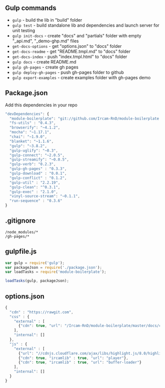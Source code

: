 ## Gulp commands

* `gulp` - build the lib in "build" folder
* `gulp test` - build standalone lib and dependencies and launch server for unit testing
* `gulp init-docs` - create "docs" and "partials" folder with empty "_api.md", "_demo-ghp.md" files
* `get-docs-options` - get "options.json" to "docs" folder
* `get-docs-readme` -  get "README.tmpl.md" to "docs" folder
* `get-docs-index` - push "index.tmpl.html" to "docs" folder
* `gulp docs` - create README.md
* `gulp gh-pages` - create gh pages
* `gulp deploy-gh-pages` - push gh-pages folder to github
* `gulp export-examples` - create examples folder with gh-pages demo

## Package.json

Add this dependencies in your repo

```js
"devDependencies": {
  "module-boilerplate": "git://github.com/Ircam-RnD/module-boilerplate.git#master",
  "fs-utils" : "0.4.3",
  "browserify": "~4.1.2",
  "mocha": "~1.17.1",
  "chai": "~1.9.0",
  "blanket": "~1.1.6",
  "gulp": "~3.8.2",
  "gulp-uglify": "~0.3",
  "gulp-connect": "~2.0.5",
  "gulp-streamify": "~0.0.5",
  "gulp-verb": "0.2.3",
  "gulp-gh-pages" : "0.3.3",
  "gulp-download" : "0.0.1",
  "gulp-conflict" : "0.1.2",
  "gulp-util" : "2.2.19",
  "gulp-clean": "^0.3.1",
  "gulp-exec" : "2.1.0",
  "vinyl-source-stream": "~0.1.1",
  "run-sequence" : "0.3.6"
}
```

## .gitignore

```
/node_modules/*
/gh-pages/*
```

## gulpfile.js

```js
var gulp = require('gulp');
var packageJson = require('./package.json');
var loadTasks = require('module-boilerplate');

loadTasks(gulp, packageJson);
```

## options.json

```js
{
  "cdn" : "https://rawgit.com",
  "css" : {
    "external" : [
      {"cdn": true, "url": "/Ircam-RnD/module-boilerplate/master/docs/css/main.css"}
    ],
    "internal": []
  },
  "js" : {
  	"external" : [
      {"url": "//cdnjs.cloudflare.com/ajax/libs/highlight.js/8.0/highlight.min.js"},
      {"cdn": true, "ircamlib" : true, "url": "player"},
      {"cdn": true, "ircamlib" : true, "url": "buffer-loader"}
    ],
    "internal": []
  }
}
```
